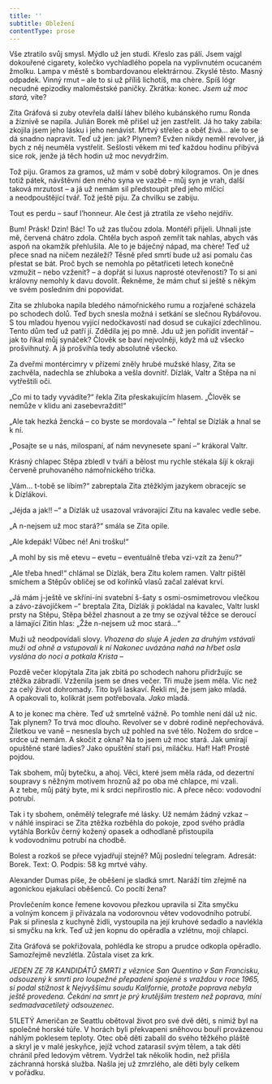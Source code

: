 ```yaml
---
title: ''
subtitle: Obležení
contentType: prose
---
```


  

Vše ztratilo svůj smysl. Mýdlo už jen studí. Křeslo zas pálí. Jsem vajgl dokouřené cigarety, kolečko vychladlého popela na vyplivnutém ocucaném žmolku. Lampa v městě s bombardovanou elektrárnou. Zkyslé těsto. Masný odpadek. Vinný rmut – ale to si už příliš lichotíš, ma chère. Spíš lógr necudné epizodky maloměstské paničky. Zkrátka: konec. _Jsem už moc stará,_ víte?

Zita Gráfová si zuby otevřela další láhev bílého kubánského rumu Ronda a žíznivě se napila. Julián Borek mě přišel už jen zastřelit. Já ho taky zabila: zkojila jsem jeho lásku i jeho nenávist. Mrtvý střelec a oběť živá… ale to se dá snadno napravit. Teď už jen: jak? Plynem? Evžen nikdy neměl revolver, já bych z něj neuměla vystřelit. Sešlosti věkem mi teď každou hodinu přibývá sice rok, jenže já těch hodin už moc nevydržím.

Tož piju. Gramos za gramos, už mám v sobě dobrý kilogramos. On je dnes totiž pátek, návštěvní den mého syna ve vazbě – můj syn je vrah, další taková mrzutost – a já už nemám sil předstoupit před jeho mlčící a neodpouštějící tvář. Tož ještě piju. Za chvilku se zabiju.

Tout es perdu – sauf l’honneur. Ale čest já ztratila ze všeho nejdřív.

Bum! Prásk! Dzin! Bác! To už zas tlučou zdola. Montéři přijeli. Uhnali jste mě, červená chátro zdola. Chtěla bych aspoň zemřít tak nahlas, abych vás aspoň na okamžik přehlušila. Ale to je báječný nápad, ma chère! Teď už přece snad na ničem nezáleží? Těsně před smrtí bude už asi pomalu čas přestat se bát. Proč bych se nemohla po pětatřiceti letech konečně vzmužit – nebo vzženit? – a dopřát si luxus naprosté otevřenosti? To si ani královny nemohly k davu dovolit. Řekněme, že mám chuť si ještě s někým ve svém posledním dni popovídat.

Zita se zhluboka napila bledého námořnického rumu a rozjařené scházela po schodech dolů. Teď bych snesla možná i setkání se slečnou Rybářovou. S tou mladou hyenou vyjící nedočkavostí nad dosud se cukající zdechlinou. Tento dům teď už patří jí. Zdědila jej po mně. Jdu už jen pořídit inventář – jak to říkal můj synáček? Člověk se baví nejvolněji, když má už všecko prošvihnutý. A já prošvihla tedy absolutně všecko.

Za dveřmi montércimry v přízemí zněly hrubé mužské hlasy, Zita se zachvěla, nadechla se zhluboka a vešla dovnitř. Dízlák, Valtr a Stěpa na ni vytřeštili oči.

„Co mi to tady vyvádíte?“ řekla Zita přeskakujícím hlasem. „Člověk se nemůže v klidu ani zasebevraždit!“

„Ale tak hezká žencká – co byste se mordovala –“ řehtal se Dízlák a hnal se k ní.

„Posajte se u nás, milospaní, ať nám nevynesete spaní –“ krákoral Valtr.

Krásný chlapec Stěpa zbledl v tváři a bělost mu rychle stékala šíjí k okraji červeně pruhovaného námořnického trička.

„Vám… t-tobě se líbím?“ zabreptala Zita ztěžklým jazykem obracejíc se k Dízlákovi.

„Jéjda a jak!! –“ a Dízlák už usazoval vrávorající Zitu na kavalec vedle sebe.

„A n-nejsem už moc stará?“ smála se Zita opile.

„Ale kdepák! Vůbec né! Ani trošku!“

„A mohl by sis mě etevu – evetu – eventuálně třeba vzi-vzít za ženu?“

„Ale třeba hned!“ chlámal se Dízlák, bera Zitu kolem ramen. Valtr pištěl smíchem a Stěpův obličej se od kořínků vlasů začal zalévat krví.

„Já mám j-ještě ve skříni-íni svatební š-šaty s osmi-osmimetrovou vlečkou a závo-závojíčkem –“ breptala Zita, Dízlák ji pokládal na kavalec, Valtr luskl prsty na Stěpu, Stěpa běžel zhasnout a ze tmy se ozýval těžce se deroucí a lámající Zitin hlas: „Žže n-nejsem už moc stará…“

Muži už neodpovídali slovy. _Vhozena do sluje_ _A jeden za druhým vstávali muži od ohně a vstupovali k ní Nakonec uvázána nahá na hřbet osla vyslána do noci a potkala Krista –_

Pozdě večer klopýtala Zita jak zbitá po schodech nahoru přidržujíc se ztěžka zábradlí. Vzženila jsem se dnes večer. Tři muže jsem měla. Víc než za celý život dohromady. Tito byli laskaví. Řekli mi, že jsem jako mladá. A opakovali to, kolikrát jsem potřebovala. _Jako_ mladá.

A to je konec ma chère. Teď už smrtelně vážně. Po tomhle není dál už nic. Tak plynem? To trvá moc dlouho. Revolver se v dobré rodině nepřechovává. Žiletkou ve vaně – nesnesla bych už pohled na své tělo. Nožem do srdce – srdce už nemám. A skočit z okna? Na to jsem už moc stará. Jak umírají opuštěné staré ladies? Jako opuštění staří psi, miláčku. Haf! Haf! Prostě pojdou.

Tak sbohem, můj bytečku, a ahoj. Věci, které jsem měla ráda, od dezertní soupravy s něžným motivem hroznů až po oba mé chlapce, mi vzali. A z tebe, můj pátý byte, mi k srdci nepřirostlo nic. A přece něco: vodovodní potrubí.

Tak i ty sbohem, oněmělý telegrafe mé lásky. Už nemám žádný vzkaz – v náhlé inspiraci se Zita ztěžka rozběhla do pokoje, zpod svého prádla vytáhla Borkův černý kožený opasek a odhodlaně přistoupila k vodovodnímu potrubí na chodbě.

Bolest a rozkoš se přece vyjadřují stejně? Můj poslední telegram. Adresát: Borek. Text: O. Podpis: 58 kg mrtvé váhy.

Alexander Dumas píše, že oběšení je sladká smrt. Naráží tím zřejmě na agonickou ejakulaci oběšenců. Co pocítí žena?

Provlečením konce řemene kovovou přezkou upravila si Zita smyčku a volným koncem ji přivázala na vodorovnou větev vodovodního potrubí. Pak si přinesla z kuchyně židli, vystoupila na její kruhové sedadlo a navlékla si smyčku na krk. Teď už jen kopnu do opěradla a vzlétnu, moji chlapci.

Zita Gráfová se pokřižovala, pohlédla ke stropu a prudce odkopla opěradlo. Samozřejmě nevzlétla. Zůstala viset za krk.

_JEDEN ZE 78 KANDIDÁTŮ SMRTI z věznice San Quentino v San Francisku, odsouzený k smrti pro loupežné přepadení spojené s vraždou v roce 1965, si podal stížnost k Nejvyššímu soudu Kalifornie, protože poprava nebyla ještě provedena. Čekání na smrt je prý krutějším trestem než poprava, míní sedmadvacetiletý odsouzenec._

  

51LETÝ Američan ze Seattlu obětoval život pro své dvě děti, s nimiž byl na společné horské túře. V horách byli překvapeni sněhovou bouří provázenou náhlým poklesem teploty. Otec obě děti zabalil do svého těžkého pláště a skryl je v malé jeskyňce, jejíž vchod zatarasil svým tělem, a tak děti chránil před ledovým větrem. Vydržel tak několik hodin, než přišla záchranná horská služba. Našla jej už zmrzlého, ale děti byly celkem v pořádku.
